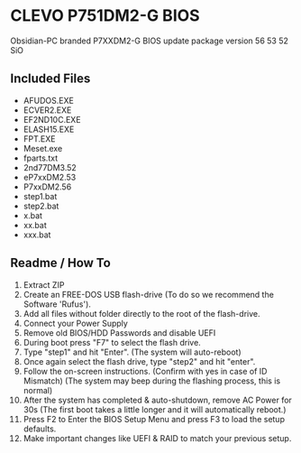 # CLEVO P751DM2-G BIOS

Obsidian-PC branded P7XXDM2-G BIOS update package version 56 53 52 SiO

## Included Files
- AFUDOS.EXE
- ECVER2.EXE
- EF2ND10C.EXE
- ELASH15.EXE
- FPT.EXE
- Meset.exe
- fparts.txt
- 2nd77DM3.52
- eP7xxDM2.53
- P7xxDM2.56
- step1.bat
- step2.bat
- x.bat
- xx.bat
- xxx.bat

## Readme / How To

1. Extract ZIP
2. Create an FREE-DOS USB flash-drive (To do so we recommend the Software 'Rufus').
3. Add all files without folder directly to the root of the flash-drive. 
4. Connect your Power Supply 
5. Remove old BIOS/HDD Passwords and disable UEFI
6. During boot press "F7" to select the flash drive.
7. Type "step1" and hit "Enter". (The system will auto-reboot)
8. Once again select the flash drive, type "step2" and hit "enter".         
9. Follow the on-screen instructions. (Confirm with yes in case of ID Mismatch)
(The system may beep during the flashing process, this is normal)
10. After the system has completed & auto-shutdown, remove AC Power for 30s
(The first boot takes a little longer and it will automatically reboot.)
11. Press F2 to Enter the BIOS Setup Menu and press F3 to load the setup defaults.
12. Make important changes like UEFI & RAID to match your previous setup.
